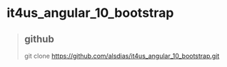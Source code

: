 # it4us_angular_10_bootstrap

>## github
>
>git clone https://github.com/alsdias/it4us_angular_10_bootstrap.git


